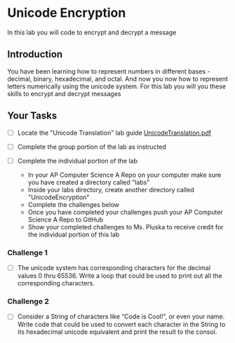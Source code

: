 # Unicode Encryption
In this lab you will code to encrypt and decrypt a message 

## Introduction
You have been learning how to represent numbers in different bases - decimal, binary, hexadecimal, and octal.  And now you now how to represent letters numerically using the unicode system.  For this lab you will you these skills to encrypt and decrypt messages

## Your Tasks

- [ ] Locate the "Unicode Translation" lab guide [UnicodeTranslation.pdf](UnicodeTranslation.pdf)

- [ ] Complete the group portion of the lab as instructed

- [ ] Complete the individual portion of the lab

	* In your AP Computer Science A Repo on your computer make sure you have created a directory called "labs"
	* Inside your labs directory, create another directory called "UnicodeEncryption"
	* Complete the challenges below
	* Once you have completed your challenges push your AP Computer Science A Repo to GitHub
	* Show your completed challenges to Ms. Pluska to receive credit for the individual portion of this lab

### Challenge 1

- [ ] The unicode system has corresponding characters for the decimal values 0 thru 65536.  Write a loop that could be used to print out all the corresponding characters.

### Challenge 2

- [ ] Consider a String of characters like “Code is Cool!”, or even your name.  Write code that could be used to convert each character in the String to its hexadecimal unicode equivalent and print the result to the consol.
























